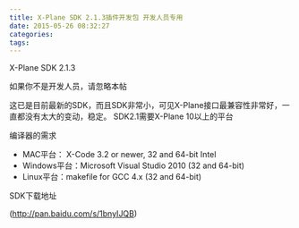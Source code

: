 ```yaml
---
title: X-Plane SDK 2.1.3插件开发包 开发人员专用
date: 2015-05-26 08:32:27
categories:
tags:
---
```


X-Plane SDK 2.1.3

如果你不是开发人员，请忽略本帖

这已是目前最新的SDK，而且SDK非常小，可见X-Plane接口最兼容性非常好，一直都没有太大的变动，稳定。
SDK2.1需要X-Plane 10以上的平台

编译器的需求


* MAC平台： X-Code 3.2 or newer, 32 and 64-bit Intel
* Windows平台：Microsoft Visual Studio 2010 (32 and 64-bit)
* Linux平台：makefile for GCC 4.x (32 and 64-bit)




SDK下载地址


(http://pan.baidu.com/s/1bnyIJQB)


